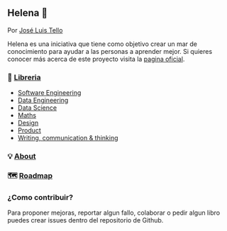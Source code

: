 ## Helena 🌹 

Por [José Luis Tello](https://joseluistello.live/)

Helena es una iniciativa que tiene como objetivo crear un mar de conocimiento para ayudar a las personas a aprender mejor. Si quieres conocer más acerca de este proyecto visita la [pagina oficial](https://www.notion.so/joseluistello/Helena-1e936324fe3b4243af7c1a57cb3889fc).

### 🌻 [Libreria](https://joseluistello.notion.site/Library-adb9a5a88dd244b6969c072e6e02293c)
  - [Software Engineering](https://drive.google.com/drive/u/2/folders/1ho-pJTAa5vBcin--V54s7LOGtXTnwoFI)
  - [Data Engineering](https://drive.google.com/drive/u/2/folders/1Wl8OunYVbQU9-1PvJVSJJ9yEG6y_UNIa)
  - [Data Science](https://drive.google.com/drive/u/2/folders/1YoUzCKRDy3klOVmaP_gl3w3gpFgTl7TQ)
  - [Maths](https://drive.google.com/drive/u/2/folders/1oVFoen2GPzy2s3-HlbFquTMlvxyok8pG)
  - [Design](https://drive.google.com/drive/u/2/folders/1f2eeWFKuX2UjiWalTksbh43oVoW6QU4M)
  - [Product](https://drive.google.com/drive/u/2/folders/1Sq6af_MWuzI5TNV6_O7-vr5mAxlEGquH)
  - [Writing, communication & thinking](https://drive.google.com/drive/u/2/folders/1zYfk0WC4lW-rE0mRy-MiXbvGfH80s6Mo)

### 💡 [About](https://joseluistello.notion.site/About-f0b1b8173eaa4fd193bfa17a06c9e645)

### 🗺️ [Roadmap](https://joseluistello.notion.site/a48a12f8c1b34bb9a0f030897f65ae40?v=afce925429d0494989ef07e8677d6501)


### ¿Como contribuir?

Para proponer mejoras, reportar algun fallo, colaborar o pedir algun libro puedes crear issues dentro del repositorio de Github.
